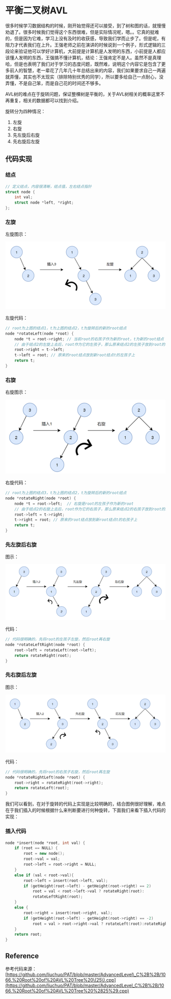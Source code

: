 # 平衡二叉树AVL

很多时候学习数据结构的时候，刚开始觉得还可以接受，到了树和图的话，就慢慢劝退了。很多时候我们觉得这个东西很难，但是实际情况呢，嗯。。它真的挺难的，但是因为它难，学习上没有及时的收获感，导致我们学而止步了。但是呢，有阻力才代表我们在上升。王强老师之前在演讲的时候说到一个例子，形式逻辑的三段论来验证他可以学好计算机，大前提是计算机是人发明的东西，小前提是人都应该懂人发明的东西，王强搞不懂计算机，结论：王强肯定不是人。虽然不是真理哈，但是也表明了我们对于学习的态度问题，既然难，说明这个内容它是包含了更多前人的智慧，老一辈花了几年几十年总结出来的内容，我们如果要求自己一两遍就弄懂，其实也不太现实（排除特别优秀的同学），所以要多给自己一点耐心，没弄懂，不是自己笨，而是自己花的时间还不够多。

AVL树的难点在于旋转问题，保证整棵树是平衡的，关于AVL树相关的概率这里不再重复，相关的数据都可以找到介绍。

旋转分为四种情况：

1. 左旋
2. 右旋
3. 先左旋后右旋
4. 先右旋后左旋

## 代码实现

### 结点

```cpp
// 定义结点，内容很清晰，结点值，左右结点指针
struct node {
    int val;
    struct node *left, *right;
};
```

### 左旋

左旋图示：

![](../.gitbook/assets/image%20%2821%29.png)

左旋代码：

```cpp
// root为上图的结点1，t为上图的结点2，t为旋转后的新的root结点
node *rotateLeft(node *root) {
    node *t = root->right; // 当前root的右孩子作为新的root，t为新的root结点
    // 由于结点2的左旋上去后，root作为它的左孩子，那么原来结点2的左孩子放到root的右孩子上
    root->right = t->left; 
    t->left = root; // 原来的root结点放到新root结点t的左孩子上
    return t;
}
```

### 右旋

右旋图示：

![](../.gitbook/assets/image%20%2818%29.png)

右旋代码：

```cpp
// root为上图的结点3，t为上图的结点2，t为旋转后的新的root结点
node *rotateRight(node *root) {
    node *t = root->left;  // 右旋是root的左孩子作为新的root
    // 由于结点2的右旋上去后，root作为它的右孩子，那么原来结点2的右孩子放到root的左孩子上
    root->left = t->right; 
    t->right = root; // 原来的root结点放到新root结点t的右孩子上
    return t;
}
```

### 先左旋后右旋

图示：

![](../.gitbook/assets/image%20%2824%29.png)

代码：

```cpp
// 代码很明确的，先将root的左孩子左旋，然后root再右旋
node *rotateLeftRight(node *root) {
    root->left = rotateLeft(root->left);
    return rotateRight(root);
}
```

### 先右旋后左旋

图示：

![](../.gitbook/assets/image%20%2825%29.png)

代码：

```cpp
// 代码很明确的，先将root的右孩子右旋，然后root再左旋
node *rotateRightLeft(node *root) {
    root->right = rotateRight(root->right);
    return rotateLeft(root);
}
```

我们可以看到，在对于旋转的代码上实现是比较明确的，结合图例很好理解，难点在于我们插入的时候根据什么来判断要进行何种旋转，下面我们来看下插入代码的实现：

### 插入代码

```cpp
node *insert(node *root, int val) {
    if (root == NULL) {
        root = new node();
        root->val = val;
        root->left = root->right = NULL;
    }
    else if (val < root->val){
        root->left = insert(root->left, val);
        if (getHeight(root->left) - getHeight(root->right) == 2)
            root = val < root->left->val ? rotateRight(root):
            rotateLeftRight(root);
    }
    else {
        root->right = insert(root->right, val);
        if (getHeight(root->left) - getHeight(root->right) == -2) 
            root = val > root->right->val ? rotateLeft(root):rotateRightLeft(root);
    }
    return root;
}
```





## Reference

参考代码来源：[https://github.com/liuchuo/PAT/blob/master/AdvancedLevel\_C%2B%2B/1066.%20Root%20of%20AVL%20Tree%20\(25\).cpp](https://github.com/liuchuo/PAT/blob/master/AdvancedLevel_C%2B%2B/1066.%20Root%20of%20AVL%20Tree%20%2825%29.cpp)

